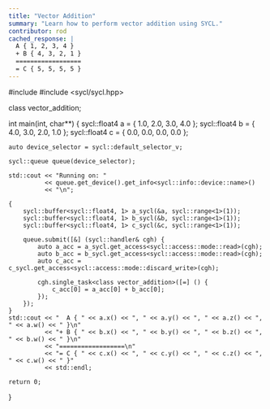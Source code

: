 ```yaml
---
title: "Vector Addition"
summary: "Learn how to perform vector addition using SYCL."
contributor: rod
cached_response: |
  A { 1, 2, 3, 4 }
  + B { 4, 3, 2, 1 }
  ==================
  = C { 5, 5, 5, 5 }
---
```


#include <iostream>
#include <sycl/sycl.hpp>

class vector_addition;

int main(int, char**) {
    sycl::float4 a = { 1.0, 2.0, 3.0, 4.0 };
    sycl::float4 b = { 4.0, 3.0, 2.0, 1.0 };
    sycl::float4 c = { 0.0, 0.0, 0.0, 0.0 };

    auto device_selector = sycl::default_selector_v;

    sycl::queue queue(device_selector);
    
    std::cout << "Running on: "
              << queue.get_device().get_info<sycl::info::device::name>()
              << "\n";

    {
        sycl::buffer<sycl::float4, 1> a_sycl(&a, sycl::range<1>(1));
        sycl::buffer<sycl::float4, 1> b_sycl(&b, sycl::range<1>(1));
        sycl::buffer<sycl::float4, 1> c_sycl(&c, sycl::range<1>(1));

        queue.submit([&] (sycl::handler& cgh) {
            auto a_acc = a_sycl.get_access<sycl::access::mode::read>(cgh);
            auto b_acc = b_sycl.get_access<sycl::access::mode::read>(cgh);
            auto c_acc = c_sycl.get_access<sycl::access::mode::discard_write>(cgh);

            cgh.single_task<class vector_addition>([=] () {
                c_acc[0] = a_acc[0] + b_acc[0];
            });
        });
    }
    std::cout << "  A { " << a.x() << ", " << a.y() << ", " << a.z() << ", " << a.w() << " }\n"
              << "+ B { " << b.x() << ", " << b.y() << ", " << b.z() << ", " << b.w() << " }\n"
              << "==================\n"
              << "= C { " << c.x() << ", " << c.y() << ", " << c.z() << ", " << c.w() << " }"
              << std::endl;

    return 0;
}
